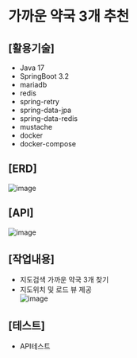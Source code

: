 # 가까운 약국 3개 추천

## [활용기술] <br>
* Java 17 <br>
* SpringBoot 3.2<br>
* mariadb<br>
* redis<br>
* spring-retry<br>
* spring-data-jpa<br>
* spring-data-redis<br>
* mustache<br> 
* docker<br>
* docker-compose<br>

## [ERD]<br>
![image](https://github.com/MyoungSoo7/pharmacyrecommend/assets/13523622/80e9bcc1-0b6b-49f1-9f42-fae832375626)<br>

## [API]<br>
![image](https://github.com/MyoungSoo7/pharmacyrecommend/assets/13523622/047a1398-a01a-451a-a90d-bf14907e3ab4)<br>

## [작업내용]<br>
* 지도검색 가까운 약국 3개 찾기<br>
* 지도위치 및 로드 뷰 제공<br>
![image](https://github.com/MyoungSoo7/pharmacyrecommend/assets/13523622/fe7c6124-ac27-4be1-8558-b8ba6f61f135)

## [테스트]<br>
* API테스트 



